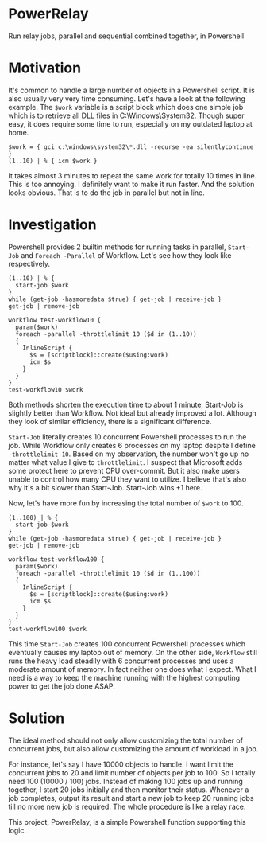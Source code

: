 # PowerRelay
Run relay jobs, parallel and sequential combined together, in Powershell

Motivation
===============
It's common to handle a large number of objects in a Powershell script. It is also usually very very time consuming. Let's have a look at the following example. The `$work` variable is a script block which does one simple job which is to retrieve all DLL files in C:\Windows\System32. Though super easy, it does require some time to run, especially on my outdated laptop at home.
```
$work = { gci c:\windows\system32\*.dll -recurse -ea silentlycontinue }
(1..10) | % { icm $work }
```
It takes almost 3 minutes to repeat the same work for totally 10 times in line. This is too annoying. I definitely want to make it run faster. And the solution looks obvious. That is to do the job in parallel but not in line.

Investigation
===============
Powershell provides 2 builtin methods for running tasks in parallel, `Start-Job` and `Foreach -Parallel` of Workflow. Let's see how they look like respectively.
```
(1..10) | % {
  start-job $work
}
while (get-job -hasmoredata $true) { get-job | receive-job }
get-job | remove-job

workflow test-workflow10 {
  param($work)
  foreach -parallel -throttlelimit 10 ($d in (1..10))
  {
    InlineScript {
      $s = [scriptblock]::create($using:work)
      icm $s
    }
  }
}
test-workflow10 $work
```
Both methods shorten the execution time to about 1 minute, Start-Job is slightly better than Workflow. Not ideal but already improved a lot. Although they look of similar efficiency, there is a significant difference.

`Start-Job` literally creates 10 concurrent Powershell processes to run the job. While Workflow only creates 6 processes on my laptop despite I define `-throttlelimit 10`. Based on my observation, the number won't go up no matter what value I give to `throttlelimit`. I suspect that Microsoft adds some protect here to prevent CPU over-commit. But it also make users unable to control how many CPU they want to utilize. I believe that's also why it's a bit slower than Start-Job. Start-Job wins +1 here.

Now, let's have more fun by increasing the total number of `$work` to 100.
```
(1..100) | % {
  start-job $work
}
while (get-job -hasmoredata $true) { get-job | receive-job }
get-job | remove-job

workflow test-workflow100 {
  param($work)
  foreach -parallel -throttlelimit 10 ($d in (1..100))
  {
    InlineScript {
      $s = [scriptblock]::create($using:work)
      icm $s
    }
  }
}
test-workflow100 $work
```
This time `Start-Job` creates 100 concurrent Powershell processes which eventually causes my laptop out of memory. On the other side, `Workflow` still runs the heavy load steadily with 6 concurrent processes and uses a moderate amount of memory. In fact neither one does what I expect. What I need is a way to keep the machine running with the highest computing power to get the job done ASAP. 

Solution
===============
The ideal method should not only allow customizing the total number of concurrent jobs, but also allow customizing the amount of workload in a job.

For instance, let's say I have 10000 objects to handle. I want limit the concurrent jobs to 20 and limit number of objects per job to 100. So I totally need 100 (10000 / 100) jobs. Instead of making 100 jobs up and running together, I start 20 jobs initially and then monitor their status. Whenever a job completes, output its result and start a new job to keep 20 running jobs till no more new job is required. The whole procedure is like a relay race.

This project, PowerRelay, is a simple Powershell function supporting this logic.

